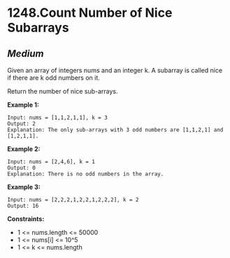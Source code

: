 1248.Count Number of Nice Subarrays
===========

*Medium*
-----------

Given an array of integers nums and an integer k. A subarray is called nice if there are k odd numbers on it.

Return the number of nice sub-arrays.

**Example 1:**

    Input: nums = [1,1,2,1,1], k = 3
    Output: 2
    Explanation: The only sub-arrays with 3 odd numbers are [1,1,2,1] and [1,2,1,1].

**Example 2:**

    Input: nums = [2,4,6], k = 1
    Output: 0
    Explanation: There is no odd numbers in the array.

**Example 3:**

    Input: nums = [2,2,2,1,2,2,1,2,2,2], k = 2
    Output: 16

**Constraints:**

* 1 <= nums.length <= 50000
* 1 <= nums[i] <= 10^5
* 1 <= k <= nums.length